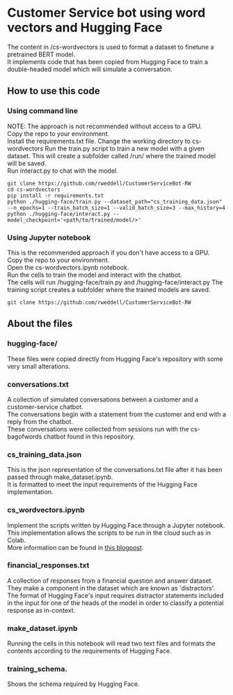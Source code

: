 # Customer Service bot using word vectors and Hugging Face

The content in /cs-wordvectors is used to format a dataset to finetune a pretrained BERT model.  
It implements code that has been copied from Hugging Face to train a double-headed model which will simulate a conversation.


## How to use this code
### Using command line
NOTE: The approach is not recommended without access to a GPU.  
Copy the repo to your environment.  
Install the requirements.txt file. 
Change the working directory to cs-wordvectors
Run the train.py script to train a new model with a given dataset. 
    This will create a subfolder called /run/ where the trained model will be saved.  
Run interact.py to chat with the model.  
```
git clone https://github.com/rweddell/CustomerServiceBot-RW
cd cs-wordvectors
pip install -r requirements.txt
python ./hugging-face/train.py --dataset_path="cs_training_data.json" --n_epochs=1 --train_batch_size=1 --valid_batch_size=3 --max_history=4
python ./hugging-face/interact.py --model_checkpoint='<path/to/trained/model/>'
```
### Using Jupyter notebook
This is the recommended approach if you don't have access to a GPU.  
Copy the repo to your environment.  
Open the cs-wordvectors.ipynb notebook.  
Run the cells to train the model and interact with the chatbot.  
    The cells will run /hugging-face/train.py and /hugging-face/interact.py
    The training script creates a subfolder where the trained models are saved.  
```
git clone https://github.com/rweddell/CustomerServiceBot-RW

```


## About the files
### hugging-face/
These files were copied directly from Hugging Face's repository with some very small alterations.  
### conversations.txt
A collection of simulated conversations between a customer and a customer-service chatbot.   
The conversations begin with a statement from the customer and end with a reply from the chatbot.  
These conversations were collected from sessions run with the cs-bagofwords chatbot found in this repository.  
### cs_training_data.json
This is the json representation of the conversations.txt file after it has been passed through make_dataset.ipynb.   
It is formatted to meet the input requirements of the Hugging Face implementation.  
### cs_wordvectors.ipynb
Implement the scripts written by Hugging Face through a Jupyter notebook.  
This implementation allows the scripts to be run in the cloud such as in Colab.   
More information can be found in [this blogpost](https://medium.com/huggingface/how-to-build-a-state-of-the-art-conversational-ai-with-transfer-learning-2d818ac26313).   
### financial_responses.txt
A collection of responses from a financial question and answer dataset.  
They make a component in the dataset which are known as 'distractors'.    
The format of Hugging Face's input requires distractor statements included in the input for one of the heads of the model in order to classify a potential response as in-context.   
### make_dataset.ipynb
Running the cells in this notebook will read two text files and formats the contents according to the requirements of Hugging Face.
### training_schema.
Shows the schema required by Hugging Face.